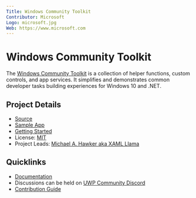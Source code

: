 ```yaml
---
Title: Windows Community Toolkit
Contributor: Microsoft
Logo: microsoft.jpg
Web: https://www.microsoft.com
---
```

# Windows Community Toolkit

The [Windows Community Toolkit](https://aka.ms/windowstoolkit) is a collection of helper functions, custom controls, and app services. It simplifies and demonstrates common developer tasks building experiences for Windows 10 and .NET.

## Project Details

* [Source](https://aka.ms/windowstoolkit)
* [Sample App](https://aka.ms/windowstoolkitapp)
* [Getting Started](https://docs.microsoft.com/windows/communitytoolkit/getting-started)
* License: [MIT](https://github.com/windows-toolkit/WindowsCommunityToolkit/blob/master/license.md)
* Project Leads: [Michael A. Hawker aka XAML Llama](https://twitter.com/XAMLLlama)

## Quicklinks

* [Documentation](https://aka.ms/windowstoolkitdocs)
* Discussions can be held on [UWP Community Discord](https://discord.gg/zBA5aCn)
* [Contribution Guide](https://aka.ms/wct/wiki)
